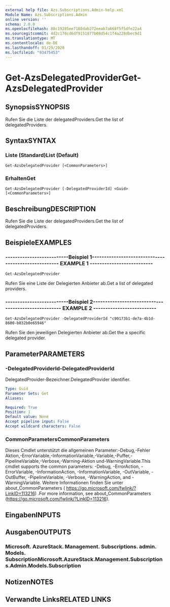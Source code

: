 ```yaml
---
external help file: Azs.Subscriptions.Admin-help.xml
Module Name: Azs.Subscriptions.Admin
online version: ''
schema: 2.0.0
ms.openlocfilehash: 88c19285ee7188dab272eeab7a668f5f5dfe22a4
ms.sourcegitcommit: 4d2c178cd6df9151877b08d54c1f4a228dbec9d1
ms.translationtype: MT
ms.contentlocale: de-DE
ms.lasthandoff: 01/29/2020
ms.locfileid: "93475453"
---
```

# <span data-ttu-id="df5f4-101">Get-AzsDelegatedProvider</span><span class="sxs-lookup"><span data-stu-id="df5f4-101">Get-AzsDelegatedProvider</span></span>

## <span data-ttu-id="df5f4-102">Synopsis</span><span class="sxs-lookup"><span data-stu-id="df5f4-102">SYNOPSIS</span></span>
<span data-ttu-id="df5f4-103">Rufen Sie die Liste der delegatedProviders.</span><span class="sxs-lookup"><span data-stu-id="df5f4-103">Get the list of delegatedProviders.</span></span>

## <span data-ttu-id="df5f4-104">Syntax</span><span class="sxs-lookup"><span data-stu-id="df5f4-104">SYNTAX</span></span>

### <span data-ttu-id="df5f4-105">Liste (Standard)</span><span class="sxs-lookup"><span data-stu-id="df5f4-105">List (Default)</span></span>
```
Get-AzsDelegatedProvider [<CommonParameters>]
```

### <span data-ttu-id="df5f4-106">Erhalten</span><span class="sxs-lookup"><span data-stu-id="df5f4-106">Get</span></span>
```
Get-AzsDelegatedProvider [-DelegatedProviderId] <Guid> [<CommonParameters>]
```

## <span data-ttu-id="df5f4-107">Beschreibung</span><span class="sxs-lookup"><span data-stu-id="df5f4-107">DESCRIPTION</span></span>
<span data-ttu-id="df5f4-108">Rufen Sie die Liste der delegatedProviders.</span><span class="sxs-lookup"><span data-stu-id="df5f4-108">Get the list of delegatedProviders.</span></span>

## <span data-ttu-id="df5f4-109">Beispiele</span><span class="sxs-lookup"><span data-stu-id="df5f4-109">EXAMPLES</span></span>

### <span data-ttu-id="df5f4-110">--------------------------Beispiel 1--------------------------</span><span class="sxs-lookup"><span data-stu-id="df5f4-110">-------------------------- EXAMPLE 1 --------------------------</span></span>
```
Get-AzsDelegatedProvider
```

<span data-ttu-id="df5f4-111">Rufen Sie eine Liste der Delegierten Anbieter ab.</span><span class="sxs-lookup"><span data-stu-id="df5f4-111">Get a list of delegated providers.</span></span>

### <span data-ttu-id="df5f4-112">--------------------------Beispiel 2--------------------------</span><span class="sxs-lookup"><span data-stu-id="df5f4-112">-------------------------- EXAMPLE 2 --------------------------</span></span>
```
Get-AzsDelegatedProvider -DelegatedProviderId "c90173b1-de7a-4b1d-8600-b832b0e65946"
```

<span data-ttu-id="df5f4-113">Rufen Sie den jeweiligen Delegierten Anbieter ab.</span><span class="sxs-lookup"><span data-stu-id="df5f4-113">Get the a specific delegated provider.</span></span>

## <span data-ttu-id="df5f4-114">Parameter</span><span class="sxs-lookup"><span data-stu-id="df5f4-114">PARAMETERS</span></span>

### <span data-ttu-id="df5f4-115">-DelegatedProviderId</span><span class="sxs-lookup"><span data-stu-id="df5f4-115">-DelegatedProviderId</span></span>
<span data-ttu-id="df5f4-116">DelegatedProvider-Bezeichner.</span><span class="sxs-lookup"><span data-stu-id="df5f4-116">DelegatedProvider identifier.</span></span>

```yaml
Type: Guid
Parameter Sets: Get
Aliases: 

Required: True
Position: 1
Default value: None
Accept pipeline input: False
Accept wildcard characters: False
```

### <span data-ttu-id="df5f4-117">CommonParameters</span><span class="sxs-lookup"><span data-stu-id="df5f4-117">CommonParameters</span></span>
<span data-ttu-id="df5f4-118">Dieses Cmdlet unterstützt die allgemeinen Parameter:-Debug,-Fehler Aktion,-ErrorVariable,-InformationVariable,-Variable,-Puffer,-PipelineVariable,-Verbose,-Warning-Aktion und-WarningVariable.</span><span class="sxs-lookup"><span data-stu-id="df5f4-118">This cmdlet supports the common parameters: -Debug, -ErrorAction, -ErrorVariable, -InformationAction, -InformationVariable, -OutVariable, -OutBuffer, -PipelineVariable, -Verbose, -WarningAction, and -WarningVariable.</span></span> <span data-ttu-id="df5f4-119">Weitere Informationen finden Sie unter about_CommonParameters ( https://go.microsoft.com/fwlink/?LinkID=113216) .</span><span class="sxs-lookup"><span data-stu-id="df5f4-119">For more information, see about_CommonParameters (https://go.microsoft.com/fwlink/?LinkID=113216).</span></span>

## <span data-ttu-id="df5f4-120">Eingaben</span><span class="sxs-lookup"><span data-stu-id="df5f4-120">INPUTS</span></span>

## <span data-ttu-id="df5f4-121">Ausgaben</span><span class="sxs-lookup"><span data-stu-id="df5f4-121">OUTPUTS</span></span>

### <span data-ttu-id="df5f4-122">Microsoft. AzureStack. Management. Subscriptions. admin. Models. Subscription</span><span class="sxs-lookup"><span data-stu-id="df5f4-122">Microsoft.AzureStack.Management.Subscriptions.Admin.Models.Subscription</span></span>

## <span data-ttu-id="df5f4-123">Notizen</span><span class="sxs-lookup"><span data-stu-id="df5f4-123">NOTES</span></span>

## <span data-ttu-id="df5f4-124">Verwandte Links</span><span class="sxs-lookup"><span data-stu-id="df5f4-124">RELATED LINKS</span></span>

